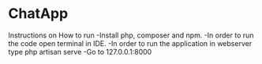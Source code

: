 # ChatApp
Instructions on How to run -Install php, composer and npm. -In order to run the code open terminal in IDE. -In order to run the application in webserver type php artisan serve -Go to 127.0.0.1:8000
